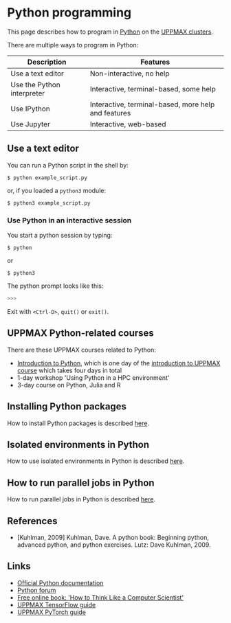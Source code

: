 # Python programming

This page describes how to program in [Python](python.md)
on the [UPPMAX clusters](../cluster_guides/uppmax_cluster.md).

There are multiple ways to program in Python:

Description               |Features
--------------------------|------------------------------------------
Use a text editor         |Non-interactive, no help
Use the Python interpreter|Interactive, terminal-based, some help
Use IPython               |Interactive, terminal-based, more help and features
Use Jupyter               |Interactive, web-based

## Use a text editor

You can run a Python script in the shell by:

```console
$ python example_script.py 
```
or, if you loaded a `python3` module:

```console
$ python3 example_script.py 
```

### Use Python in an interactive session

You start a python session by typing:

```console
$ python
```

or

```console
$ python3
```

The python prompt looks like this:

```python
>>>
```
Exit with `<Ctrl-D>`, `quit()` or `exit()`.

## UPPMAX Python-related courses

There are these UPPMAX courses related to Python:

- [Introduction to Python](https://github.com/UPPMAX/uppmax_intro_python), which is one day of the [introduction to UPPMAX course](https://www.uppmax.uu.se/support/courses-and-workshops/introductory-course-summer-2023/) which takes four days in total  
- 1-day workshop 'Using Python in a HPC environment'
- 3-day course on Python, Julia and R

## Installing Python packages

How to install Python packages
is described [here](python_install_packages.md).

## Isolated environments in Python

How to use isolated environments in Python
is described [here](python_venv.md).

## How to run parallel jobs in Python

How to run parallel jobs in Python 
is described [here](python_parallel_jobs.md).

## References

 * [Kuhlman, 2009] Kuhlman, Dave. A python book: Beginning python, advanced python, and python exercises. Lutz: Dave Kuhlman, 2009.

## Links

* [Official Python documentation](https://docs.python.org/3/)
* [Python forum](https://www.python.org/community/forums/)
* [Free online book: 'How to Think Like a Computer Scientist'](https://openbookproject.net/thinkcs/python/english3e/index.html)
* [UPPMAX TensorFlow guide](https://www.uppmax.uu.se/support/user-guides/tensorflow-user-guide/)
* [UPPMAX PyTorch guide](https://www.uppmax.uu.se/support/user-guides/nvidia-deep-learning-frameworks/)


